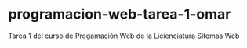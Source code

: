 # programacion-web-tarea-1-omar
Tarea 1 del curso de Progamación Web de la Licienciatura Sitemas Web
